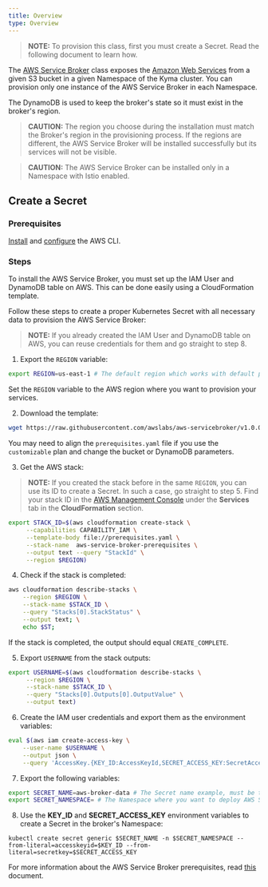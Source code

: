 ```yaml
---
title: Overview
type: Overview
---
```


>**NOTE:** To provision this class, first you must create a Secret. Read the following document to learn how.

The [AWS Service Broker](https://github.com/awslabs/aws-servicebroker/blob/v1.0.0/docs) class exposes the [Amazon Web Services](https://aws.amazon.com/) from a given S3 bucket in a given Namespace of the Kyma cluster. You can provision only one instance of the AWS Service Broker in each Namespace.

The DynamoDB is used to keep the broker's state so it must exist in the broker's region.
>**CAUTION:** The region you choose during the installation must match the Broker's region in the provisioning process. If the regions are different, the AWS Service Broker will be installed successfully but its services will not be visible. 

>**CAUTION:** The AWS Service Broker can be installed only in a Namespace with Istio enabled.

## Create a Secret

### Prerequisites

[Install](https://docs.aws.amazon.com/cli/latest/userguide/cli-chap-install.html) and [configure](https://docs.aws.amazon.com/cli/latest/userguide/cli-chap-configure.html) the AWS CLI.

### Steps

To install the AWS Service Broker, you must set up the IAM User and DynamoDB table on AWS. This can be done easily using a CloudFormation template. 

Follow these steps to create a proper Kubernetes Secret with all necessary data to provision the AWS Service Broker:

>**NOTE:** If you already created the IAM User and DynamoDB table on AWS, you can reuse credentials for them and go straight to step 8.

1. Export the `REGION` variable:
```bash
export REGION=us-east-1 # The default region which works with default provisioning parameters
```
Set the `REGION` variable to the AWS region where you want to provision your services.

2. Download the template:
```bash
wget https://raw.githubusercontent.com/awslabs/aws-servicebroker/v1.0.0/setup/prerequisites.yaml
```
You may need to align the `prerequisites.yaml` file if you use the `customizable` plan and change the bucket or DynamoDB parameters.

3. Get the AWS stack:

>**NOTE:** If you created the stack before in the same `REGION`, you can use its ID to create a Secret. In such a case, go straight to step 5. Find your stack ID in the [AWS Management Console](https://console.aws.amazon.com) under the **Services** tab in the **CloudFormation** section.

```bash
export STACK_ID=$(aws cloudformation create-stack \
     --capabilities CAPABILITY_IAM \
     --template-body file://prerequisites.yaml \
     --stack-name  aws-service-broker-prerequisites \
     --output text --query "StackId" \
     --region $REGION)
```

4. Check if the stack is completed:
```bash
aws cloudformation describe-stacks \
    --region $REGION \
    --stack-name $STACK_ID \
    --query "Stacks[0].StackStatus" \
    --output text; \
    echo $ST;
```
If the stack is completed, the output should equal `CREATE_COMPLETE`.

5. Export `USERNAME` from the stack outputs:
```bash
export USERNAME=$(aws cloudformation describe-stacks \
     --region $REGION \
     --stack-name $STACK_ID \
     --query "Stacks[0].Outputs[0].OutputValue" \
     --output text)
```

6. Create the IAM user credentials and export them as the environment variables:
```bash
eval $(aws iam create-access-key \
    --user-name $USERNAME \
    --output json \
    --query 'AccessKey.{KEY_ID:AccessKeyId,SECRET_ACCESS_KEY:SecretAccessKey}' | jq -r 'keys[] as $k | "export \($k)=\(.[$k])"')
```

7. Export the following variables:
```bash
export SECRET_NAME=aws-broker-data # The Secret name example, must be the same as the secretName provisioning parameter
export SECRET_NAMESPACE= # The Namespace where you want to deploy AWS Service Broker
```

8. Use the **KEY_ID** and **SECRET_ACCESS_KEY** environment variables to create a Secret in the broker's Namespace:
```
kubectl create secret generic $SECRET_NAME -n $SECRET_NAMESPACE --from-literal=accesskeyid=$KEY_ID --from-literal=secretkey=$SECRET_ACCESS_KEY
```

For more information about the AWS Service Broker prerequisites, read [this](https://github.com/awslabs/aws-servicebroker/blob/v1.0.0/docs/install_prereqs.md) document.
